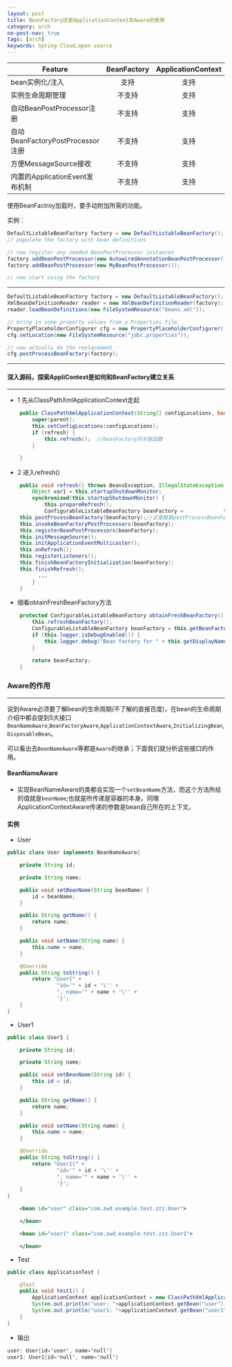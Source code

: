 ```yaml
---
layout: post
title: BeanFactory还是ApplicationContext及Aware的使用
category: arch
no-post-nav: true
tags: [arch]
keywords: Spring Cloud,open source
---
```



|Feature|BeanFactory|ApplicationContext|
|--|--|--------------|
|bean实例化/注入|<center>支持</center>|<center>支持</center>|
|实例生命周期管理|<center>不支持</center>|<center>支持</center>|
|自动BeanPostProcessor注册|<center>不支持</center>|<center>支持</center>|
|自动BeanFactoryPostProcessor注册|<center>不支持</center>|<center>支持</center>|
|方便MessageSource接收|<center>不支持</center>|<center>支持</center>|
|内置的ApplicationEvent发布机制|<center>不支持</center>|<center>支持</center>|

使用BeanFactroy加载时，要手动附加所需的功能。


实例：
```java
DefaultListableBeanFactory factory = new DefaultListableBeanFactory();
// populate the factory with bean definitions

// now register any needed BeanPostProcessor instances
factory.addBeanPostProcessor(new AutowiredAnnotationBeanPostProcessor());
factory.addBeanPostProcessor(new MyBeanPostProcessor());

// now start using the factory
```

----------

```java
DefaultListableBeanFactory factory = new DefaultListableBeanFactory();
XmlBeanDefinitionReader reader = new XmlBeanDefinitionReader(factory);
reader.loadBeanDefinitions(new FileSystemResource("beans.xml"));

// bring in some property values from a Properties file
PropertyPlaceholderConfigurer cfg = new PropertyPlaceholderConfigurer();
cfg.setLocation(new FileSystemResource("jdbc.properties"));

// now actually do the replacement
cfg.postProcessBeanFactory(factory);
```
--------

#### 深入源码，探索AppliContext是如何和BeanFactory建立关系

-------------

* 1 先从ClassPathXmlApplicationContext走起
```java
    public ClassPathXmlApplicationContext(String[] configLocations, boolean refresh, @Nullable ApplicationContext parent) throws BeansException {
        super(parent);
        this.setConfigLocations(configLocations);
        if (refresh) {
            this.refresh();  //beanFactory的关联函数
        }

    }
```
* 2 进入refresh()
```java
    public void refresh() throws BeansException, IllegalStateException {
        Object var1 = this.startupShutdownMonitor;
        synchronized(this.startupShutdownMonitor) {
            this.prepareRefresh();
            ConfigurableListableBeanFactory beanFactory =             this.obtainFreshBeanFactory(); //此方法是和beanFactory关联，进行xml解析和groovy解析生成bean的函数
    this.postProcessBeanFactory(beanFactory);//这里就是postProcessBeanFactory的自动注册，所以beanFactory不具备自动注册功能；注册成功后，后续bean的生命周期中会进行检查并执行相应的方法。
    this.invokeBeanFactoryPostProcessors(beanFactory);
    this.registerBeanPostProcessors(beanFactory);
    this.initMessageSource();
    this.initApplicationEventMulticaster();
    this.onRefresh();
    this.registerListeners();
    this.finishBeanFactoryInitialization(beanFactory);
    this.finishRefresh();
          ...
        }
    }
```

* 细看obtainFreshBeanFactory方法
```java
    protected ConfigurableListableBeanFactory obtainFreshBeanFactory() {
        this.refreshBeanFactory();
        ConfigurableListableBeanFactory beanFactory = this.getBeanFactory();
        if (this.logger.isDebugEnabled()) {
            this.logger.debug("Bean factory for " + this.getDisplayName() + ": " + beanFactory);
        }

        return beanFactory;
    }
```

### Aware的作用
--------------
  说到Aware必须要了解bean的生命周期(不了解的直接百度)，在bean的生命周期介绍中都会提到5大接口`BeanNameAware`,`BeanFactoryAware`,`ApplicationContextAware`,`InitializingBean`,`DisposableBean`。

  可以看出去`BeanNameAware`等都是`Aware`的继承；下面我们就分析这些接口的作用。
  
#### BeanNameAware
* 实现BeanNameAware的类都会实现一个`setBeanName`方法，而这个方法所给的值就是`beanName`;也就是所传递是容器的本身。同理ApplicationContextAware传递的参数是bean自己所在的上下文。

#### 实例
* User
```java
public class User implements BeanNameAware{

    private String id;

    private String name;

    public void setBeanName(String beanName) {
        id = beanName;
    }

    public String getName() {
        return name;
    }

    public void setName(String name) {
        this.name = name;
    }

    @Override
    public String toString() {
        return "User{" +
                "id='" + id + '\'' +
                ", name='" + name + '\'' +
                '}';
    }
}
```
* User1
```java
public class User1 {

    private String id;

    private String name;

    public void setBeanName(String id) {
        this.id = id;
    }

    public String getName() {
        return name;
    }

    public void setName(String name) {
        this.name = name;
    }

    @Override
    public String toString() {
        return "User1{" +
                "id='" + id + '\'' +
                ", name='" + name + '\'' +
                '}';
    }
}
```
```xml
    <bean id="user" class="com.zwd.example.test.zzz.User">

    </bean>

    <bean id="user1" class="com.zwd.example.test.zzz.User1">

    </bean>
```
* Test
```java
public class ApplicationTest {

    @Test
    public void test1() {
        ApplicationContext applicationContext = new ClassPathXmlApplicationContext("tinyioc.xml");
        System.out.println("user: "+applicationContext.getBean("user"));
        System.out.println("user1: "+applicationContext.getBean("user1"));
    }
}
```
* 输出
```java
user: User{id='user', name='null'}
user1: User1{id='null', name='null'}
```


